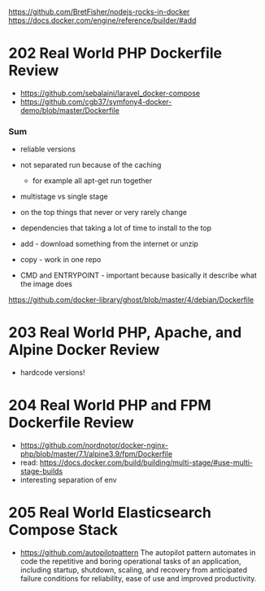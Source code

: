 https://github.com/BretFisher/nodejs-rocks-in-docker
https://docs.docker.com/engine/reference/builder/#add

# 202 Real World PHP Dockerfile Review

- https://github.com/sebalaini/laravel_docker-compose
- https://github.com/cgb37/symfony4-docker-demo/blob/master/Dockerfile

### Sum

- reliable versions
- not separated run because of the caching
  - for example all apt-get run together
- multistage vs single stage
- on the top things that never or very rarely change
- dependencies that taking a lot of time to install to the top

- add - download something from the internet or unzip
- copy - work in one repo

- CMD and ENTRYPOINT - important because basically it describe what the image does

https://github.com/docker-library/ghost/blob/master/4/debian/Dockerfile

# 203 Real World PHP, Apache, and Alpine Docker Review

- hardcode versions!

# 204 Real World PHP and FPM Dockerfile Review
- https://github.com/nordnotor/docker-nginx-php/blob/master/7.1/alpine3.9/fpm/Dockerfile 
- read: https://docs.docker.com/build/building/multi-stage/#use-multi-stage-builds
- interesting separation of env

# 205 Real World Elasticsearch Compose Stack
- https://github.com/autopilotpattern
The autopilot pattern automates in code the repetitive and boring operational tasks of an application, including startup, shutdown, scaling, and recovery from anticipated failure conditions for reliability, ease of use and improved productivity.

